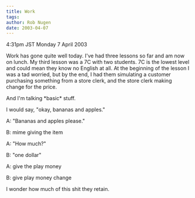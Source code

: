 ```yaml
---
title: Work
tags: 
author: Rob Nugen
date: 2003-04-07
---
```


<p class=date>4:31pm JST Monday 7 April 2003</p>

<p>Work has gone quite well today.  I've had three lessons so far and
am now on lunch.  My third lesson was a 7C with two students.  7C is
the lowest level and could mean they know no English at all.  At the
beginning of the lesson I was a tad worried, but by the end, I had
them simulating a customer purchasing something from a store clerk,
and the store clerk making change for the price.</p>

<p>And I'm talking *basic* stuff.</p>

<p>I would say, "okay, bananas and apples."</p>

<p>A: "Bananas and apples please."</p>

<p>B: mime giving the item</p>

<p>A: "How much?"</p>

<p>B: "one dollar"</p>

<p>A: give the play money</p>

<p>B: give play money change</p>

<p>I wonder how much of this shit they retain.</p>

